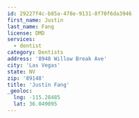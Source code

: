 ```yaml
---
id: 29227f4c-b85a-478e-9131-8f70f6da3946
first_name: Justin
last_name: Fang
license: DMD
services:
  - dentist
category: Dentists
address: '8948 Willow Break Ave'
city: 'Las Vegas'
state: NV
zip: '89148'
title: 'Justin Fang'
_geoloc:
  lng: -115.28485
  lat: 36.049095
---
```

